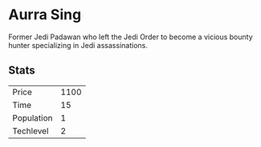 # Aurra Sing

Former Jedi Padawan who left the Jedi Order to become a vicious bounty hunter specializing in Jedi assassinations. 

## Stats

<table>
    <tr>
        <td>Price</td>
        <td>1100</td>
    </tr>
    <tr>
        <td>Time</td>
        <td>15</td>
    </tr>
    <tr>
        <td>Population</td>
        <td>1</td>
    </tr>
    <tr>
        <td>Techlevel</td>
        <td>2</td>
    </tr>
</table>
